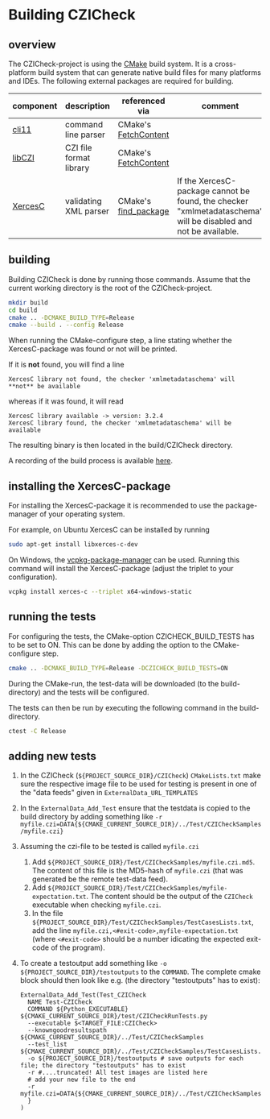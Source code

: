 # Building CZICheck

## overview

The CZICheck-project is using the [CMake](https://cmake.org/) build system. It is a cross-platform build system that can generate native build files for many platforms and IDEs. 
The following external packages are required for building.

| component | description | referenced via | comment
|--|--|--|--|
| [cli11](https://github.com/CLIUtils/CLI11) | command line parser | CMake's [FetchContent](https://cmake.org/cmake/help/latest/module/FetchContent.html) | |
| [libCZI](https://github.com/ZEISS/libczi.git) | CZI file format library | CMake's [FetchContent](https://cmake.org/cmake/help/latest/module/FetchContent.html) | |
| [XercesC](https://xerces.apache.org/xerces-c/) |validating XML parser | CMake's [find_package](https://cmake.org/cmake/help/latest/command/find_package.html) | If the XercesC-package cannot be found, the checker "xmlmetadataschema" will be disabled and not be available.|


## building
Building CZICheck is done by running those commands. Assume that the current working directory is the root of the CZICheck-project.

```bash
mkdir build
cd build
cmake .. -DCMAKE_BUILD_TYPE=Release
cmake --build . --config Release
```

When running the CMake-configure step, a line stating whether the XercesC-package was found or not will be printed.  

If it is **not** found, you will find a line

```
XercesC library not found, the checker 'xmlmetadataschema' will **not** be available
```

whereas if it was found, it will read

```
XercesC library available -> version: 3.2.4
XercesC library found, the checker 'xmlmetadataschema' will be available
```

The resulting binary is then located in the build/CZICheck directory.

A recording of the build process is available [here](https://asciinema.org/a/593620).


## installing the XercesC-package

For installing the XercesC-package it is recommended to use the package-manager of your operating system. 

For example, on Ubuntu XercesC can be installed by running

```bash
sudo apt-get install libxerces-c-dev
```

On Windows, the [vcpkg-package-manager](https://vcpkg.io/en/) can be used. Running this command will install the XercesC-package (adjust the triplet to your configuration).

```bash
vcpkg install xerces-c --triplet x64-windows-static
```

## running the tests

For configuring the tests, the CMake-option CZICHECK_BUILD_TESTS has to be set to ON. This can be done by adding the option to the CMake-configure step.

```bash
cmake .. -DCMAKE_BUILD_TYPE=Release -DCZICHECK_BUILD_TESTS=ON
```

During the CMake-run, the test-data will be downloaded (to the build-directory) and the tests will be configured.

The tests can then be run by executing the following command in the build-directory.

```bash
ctest -C Release
```

## adding new tests

1.  In the CZICheck (`${PROJECT_SOURCE_DIR}/CZICheck`) `CMakeLists.txt` make sure the respective image file to be used for testing is present in one of the "data feeds" given in `ExternalData_URL_TEMPLATES`
2.  In the `ExternalData_Add_Test` ensure that the testdata is copied to the build directory by adding something like `-r myfile.czi=DATA{${CMAKE_CURRENT_SOURCE_DIR}/../Test/CZICheckSamples/myfile.czi}`
3.  Assuming the czi-file to be tested is called `myfile.czi`
    1. Add `${PROJECT_SOURCE_DIR}/Test/CZICheckSamples/myfile.czi.md5`. The content of this file is the MD5-hash of `myfile.czi` (that was generated be the remote test-data feed).
    2. Add `${PROJECT_SOURCE_DIR}/Test/CZICheckSamples/myfile-expectation.txt`. The content should be the output of the `CZICheck` executable when checking `myfile.czi`.
    3. In the file `${PROJECT_SOURCE_DIR}/Test/CZICheckSamples/TestCasesLists.txt`, add the line `myfile.czi,<#exit-code>,myfile-expectation.txt` (where `<#exit-code>` should be a number idicating the expected exit-code of the program).
4.  To create a testoutput add something like `-o ${PROJECT_SOURCE_DIR}/testoutputs` to the `COMMAND`. The complete cmake block should then look like e.g. (the directory "testoutputs" has to exist):

        ExternalData_Add_Test(Test_CZICheck
          NAME Test-CZICheck
          COMMAND ${Python_EXECUTABLE} ${CMAKE_CURRENT_SOURCE_DIR}/test/CZICheckRunTests.py
          --executable $<TARGET_FILE:CZICheck>
          --knowngoodresultspath ${CMAKE_CURRENT_SOURCE_DIR}/../Test/CZICheckSamples
          --test_list ${CMAKE_CURRENT_SOURCE_DIR}/../Test/CZICheckSamples/TestCasesLists.txt
          -o ${PROJECT_SOURCE_DIR}/testoutputs # save outputs for each file; the directory "testoutputs" has to exist
          -r #....truncated! All test images are listed here
          # add your new file to the end
          -r myfile.czi=DATA{${CMAKE_CURRENT_SOURCE_DIR}/../Test/CZICheckSamples/myfile.czi}
          }
        )
